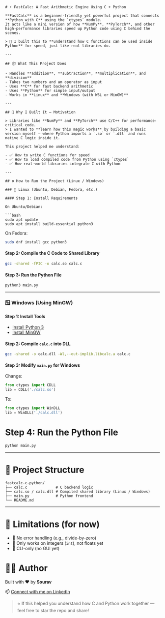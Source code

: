 
````
# ⚡ FastCalc: A Fast Arithmetic Engine Using C + Python

**FastCalc** is a beginner-friendly yet powerful project that connects **Python with C** using the `ctypes` module.  
It acts like a mini version of how **NumPy**, **PyTorch**, and other high-performance libraries speed up Python code using C behind the scenes.

> 🧠 I built this to **understand how C functions can be used inside Python** for speed, just like real libraries do.

---

## 📦 What This Project Does

- Handles **addition**, **subtraction**, **multiplication**, and **division**  
- Takes two numbers and an operator as input  
- Uses **C** for fast backend arithmetic  
- Uses **Python** for simple input/output  
- Works in **Linux** and **Windows (with WSL or MinGW)**

---

## 🤔 Why I Built It — Motivation

> Libraries like **NumPy** and **PyTorch** use C/C++ for performance-critical code.  
> I wanted to **learn how this magic works** by building a basic version myself — where Python imports a `.so` or `.dll` and runs native C logic inside it.

This project helped me understand:

- ✅ How to write C functions for speed  
- ✅ How to load compiled code from Python using `ctypes`  
- ✅ How real-world libraries integrate C with Python  

---

## ⚙️ How to Run the Project (Linux / Windows)

### 🐧 Linux (Ubuntu, Debian, Fedora, etc.)

#### Step 1: Install Requirements

On Ubuntu/Debian:

```bash
sudo apt update
sudo apt install build-essential python3
````

On Fedora:

```bash
sudo dnf install gcc python3
```

#### Step 2: Compile the C Code to Shared Library

```bash
gcc -shared -fPIC -o calc.so calc.c
```

#### Step 3: Run the Python File

```bash
python3 main.py
```

---

### 🪟 Windows (Using MinGW)

#### Step 1: Install Tools

* [Install Python 3](https://python.org)
* [Install MinGW](https://www.mingw-w64.org/)

#### Step 2: Compile `calc.c` into DLL

```bash
gcc -shared -o calc.dll -Wl,--out-implib,libcalc.a calc.c
```

#### Step 3: Modify `main.py` for Windows

Change:

```python
from ctypes import CDLL
lib = CDLL('./calc.so')
```

To:

```python
from ctypes import WinDLL
lib = WinDLL('./calc.dll')
```

# Step 4: Run the Python File

```bash
python main.py
```

---

# 📁 Project Structure

```
fastcalc-c-python/
├── calc.c             # C backend logic
├── calc.so / calc.dll # Compiled shared library (Linux / Windows)
├── main.py            # Python frontend
└── README.md
```

---

# 🧠 Limitations (for now)

* 🚫 No error handling (e.g., divide-by-zero)
* 🚫 Only works on integers (`int`), not floats yet
* 🚫 CLI-only (no GUI yet)



# 👨‍💻 Author

Built with ❤️ by **Sourav**

📫 [Connect with me on LinkedIn](https://www.linkedin.com/in/sourav-873471302/)



> ⭐ If this helped you understand how C and Python work together — feel free to star the repo and share!

````



